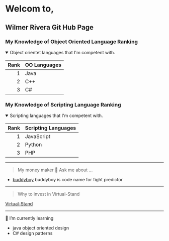 # Welcom to,
## Wilmer Rivera Git Hub Page
### My Knowledge of Object Oriented Language Ranking 

<details open>
<summary>Object orientet languages that I'm competent with.</summary> 

| Rank | OO Languages  |
|-----:|---------------|
|     1|    Java       |
|     2|    C++        |
|     3|    C#         |

</details>


### My Knowledge of Scripting Language Ranking 

<details open>
<summary>Scripting languages that I'm competent with.</summary> 

| Rank | Scripting Languages  |
|-----:|---------------|
|     1|    JavaScript |
|     2|    Python     |
|     3|    PHP        |

</details>

---


  > My money maker
  💬 Ask me about ...

 - [buddyboy](https://github.com/wilmer88/buddyboy/)
   buddyboy is code name for fight predictor


---
 > Why to invest in Virtual-Stand
 
 [Virtual-Stand](https://github.com/wilmer88/taco-stand/)
 
---
🌱 I’m currently learning 
- java object oriented design
- C# design patterns




<!--
**wilmer88/wilmer88** is a ✨ _special_ ✨ repository because its `README.md` (this file) appears on your GitHub profile.

Here are some ideas to get you started:

- 🔭 I’m currently working on ...
- 🌱 I’m currently learning ...
- 👯 I’m looking to collaborate on ...
- 🤔 I’m looking for help with ...
- 💬 Ask me about ...
- 📫 How to reach me: ...
- 😄 Pronouns: ...
- ⚡ Fun fact: ...
-->
